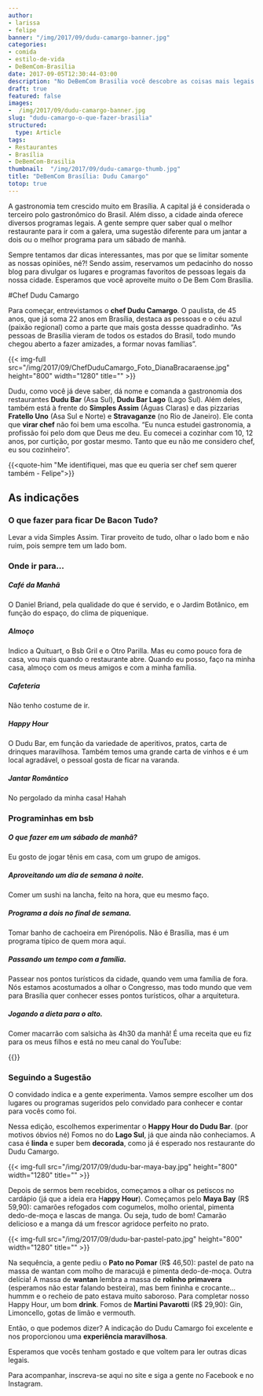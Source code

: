 ```yaml
---
author:
- larissa
- felipe
banner: "/img/2017/09/dudu-camargo-banner.jpg"
categories:
- comida
- estilo-de-vida
- DeBemCom-Brasilia
date: 2017-09-05T12:30:44-03:00
description: "No DeBemCom Brasilia você descobre as coisas mais legais para comer e fazer em Brasília, indicado por quem saca tudo da capital. Na primeira edição Chef Dudu Camargo"
draft: true
featured: false
images:
-  /img/2017/09/dudu-camargo-banner.jpg
slug: "dudu-camargo-o-que-fazer-brasilia"
structured:
  type: Article
tags:
- Restaurantes
- Brasília
- DeBemCom-Brasilia
thumbnail:  "/img/2017/09/dudu-camargo-thumb.jpg"
title: "DeBemCom Brasília: Dudu Camargo"
totop: true
---
```


A gastronomia tem crescido muito em Brasília. A capital já é considerada o terceiro polo gastronômico do Brasil. Além disso, a cidade ainda oferece diversos programas legais. A gente sempre quer saber qual o melhor restaurante para ir com a galera, uma sugestão diferente para um jantar a dois ou o melhor programa para um sábado de manhã.

Sempre tentamos dar dicas interessantes, mas por que se limitar somente as nossas opiniões, né?! Sendo assim, reservamos um pedacinho do nosso blog para divulgar os lugares e programas favoritos de pessoas legais da nossa cidade.  Esperamos que você aproveite muito o De Bem Com Brasília.

#Chef Dudu Camargo

Para começar, entrevistamos o **chef Dudu Camargo**. O paulista, de 45 anos, que já soma 22 anos em Brasília, destaca as pessoas e o céu azul (paixão regional) como a parte que mais gosta dessse quadradinho. “As pessoas de Brasília vieram de todos os estados do Brasil, todo mundo chegou aberto a fazer amizades, a formar novas famílias”. 

{{< img-full src="/img/2017/09/ChefDuduCamargo_Foto_DianaBracaraense.jpg"  height="800" width="1280" title="" >}}

Dudu, como você já deve saber, dá nome e comanda a gastronomia dos restaurantes **Dudu Bar** (Asa Sul), **Dudu Bar Lago** (Lago Sul). Além deles, também está à frente do **Simples Assim** (Águas Claras) e das pizzarias **Fratello Uno** (Asa Sul e Norte) e **Stravaganze** (no Rio de Janeiro). Ele conta que **virar chef** não foi bem uma escolha. “Eu nunca estudei gastronomia, a profissão foi pelo dom que Deus me deu. Eu comecei a cozinhar com 10, 12 anos, por curtição, por gostar mesmo. Tanto que eu não me considero chef, eu sou cozinheiro”.  

{{<quote-him "Me identifiquei, mas que eu queria ser chef sem querer também - Felipe">}}

## As indicações

### O que fazer para ficar De Bacon Tudo?

Levar a vida Simples Assim. Tirar proveito de tudo, olhar o lado bom e não ruim, pois sempre tem um lado bom.

### Onde ir para...

##### Café da Manhã

O Daniel Briand, pela qualidade do que é servido, e o Jardim Botânico, em função do espaço, do clima de piquenique.

#####  Almoço

Indico a Quituart, o Bsb Gril e o Otro Parilla. Mas eu como pouco fora de casa, vou mais quando o restaurante abre. Quando eu posso, faço na minha casa, almoço com os meus amigos e com a minha família.

#####  Cafeteria

Não tenho costume de ir.

#####  Happy Hour

O Dudu Bar, em função da variedade de aperitivos, pratos, carta de drinques maravilhosa. Também temos uma grande carta de vinhos e é um local agradável, o pessoal gosta de ficar na varanda.

#####  Jantar Romântico

No pergolado da minha casa! Hahah



### Programinhas em bsb

##### O que fazer em um sábado de manhã?

Eu gosto de jogar tênis em casa, com um grupo de amigos. 

##### Aproveitando um dia de semana à noite.

Comer um sushi na lancha, feito na hora, que eu mesmo faço. 

##### Programa a dois no final de semana.

Tomar banho de cachoeira em Pirenópolis. Não é Brasília, mas é um programa típico de quem mora aqui. 

##### Passando um tempo com a família.

Passear nos pontos turísticos da cidade, quando vem uma família de fora. Nós estamos acostumados a olhar o Congresso, mas todo mundo que vem para Brasília quer conhecer esses pontos turísticos, olhar a arquitetura.

#####  Jogando a dieta para o alto.

Comer macarrão com salsicha às 4h30 da manhã! É uma receita que eu fiz para os meus filhos e está no meu canal do YouTube: 

{{<video-full video="2hZGWATRg7w" width="1280" height="720">}}

### Seguindo a Sugestão

O convidado indica e a gente experimenta. Vamos sempre escolher um dos lugares ou programas sugeridos pelo convidado para conhecer e contar para vocês como foi. 

Nessa edição,  escolhemos experimentar o **Happy Hour do Dudu Bar**. (por motivos óbvios né)
Fomos no do **Lago Sul**, já que ainda não conheciamos. A casa é **linda** e super bem **decorada**, como já é esperado nos restaurante do Dudu Camargo.

{{< img-full src="/img/2017/09/dudu-bar-maya-bay.jpg"  height="800" width="1280" title="" >}}

Depois de sermos bem recebidos, começamos a olhar os petiscos no cardápio (já que a ideia era H**appy Hour**). Começamos pelo **Maya Bay** (R$ 59,90): camarões refogados com cogumelos, molho oriental, pimenta dedo-de-moça e lascas de manga. Ou seja, tudo de bom! Camarão delicioso e a manga dá um frescor agridoce perfeito no prato.

{{< img-full src="/img/2017/09/dudu-bar-pastel-pato.jpg"  height="800" width="1280" title="" >}}

Na sequência, a gente pediu o **Pato no Pomar** (R$ 46,50): pastel de pato na massa de wantan com molho de maracujá e pimenta dedo-de-moça. Outra delícia! A massa de **wantan** lembra a massa de **rolinho primavera** (esperamos não estar falando besteira), mas bem fininha e crocante… hummm e o recheio de pato estava muito saboroso.
Para completar nosso Happy Hour, um bom **drink**. Fomos de **Martini Pavarotti** (R$ 29,90): Gin, Limoncello, gotas de limão e vermouth.

Então, o que podemos dizer? A indicação do Dudu Camargo foi excelente e nos proporcionou uma **experiência maravilhosa**.

Esperamos que vocês tenham gostado e que voltem para ler outras dicas legais.

Para acompanhar,  inscreva-se aqui no site e siga a gente no Facebook e no Instagram.



